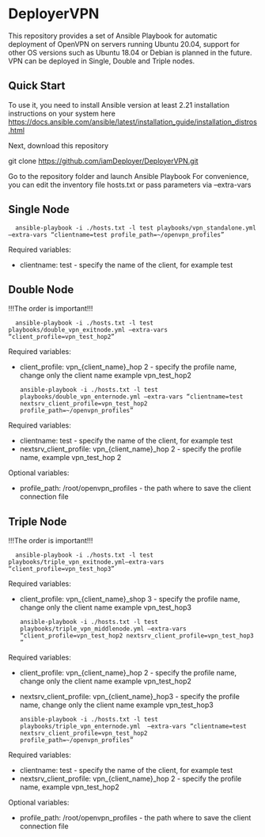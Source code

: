 # DeployerVPN
This repository provides a set of Ansible Playbook for automatic deployment of OpenVPN on servers running Ubuntu 20.04, support for other OS versions such as Ubuntu 18.04 or Debian is planned in the future. VPN can be deployed in Single, Double and Triple nodes.

## Quick Start

To use it, you need to install Ansible version at least 2.21 installation instructions on your system here  https://docs.ansible.com/ansible/latest/installation_guide/installation_distros.html 

Next, download this repository

git clone https://github.com/iamDeployer/DeployerVPN.git

Go to the repository folder and launch Ansible Playbook
For convenience, you can edit the inventory file hosts.txt or pass parameters via –extra-vars

## Single Node

      ansible-playbook -i ./hosts.txt -l test playbooks/vpn_standalone.yml –extra-vars “clientname=test profile_path=~/openvpn_profiles”  

Required variables:
* clientname: test - specify the name of the client, for example test

## Double Node 

!!!The order is important!!!

      ansible-playbook -i ./hosts.txt -l test playbooks/double_vpn_exitnode.yml –extra-vars “client_profile=vpn_test_hop2”    

Required variables:
* client_profile: vpn_{client_name}_hop 2 - specify the profile name, change only the client name example vpn_test_hop2

      ansible-playbook -i ./hosts.txt -l test playbooks/double_vpn_enternode.yml –extra-vars “clientname=test nextsrv_client_profile=vpn_test_hop2 profile_path=~/openvpn_profiles”   

Required variables:
* clientname: test - specify the name of the client, for example test
* nextsrv_client_profile: vpn_{client_name}_hop 2 - specify the profile name, example vpn_test_hop 2

Optional variables:
* profile_path: /root/openvpn_profiles - the path where to save the client connection file

## Triple Node

!!!The order is important!!!

      ansible-playbook -i ./hosts.txt -l test playbooks/triple_vpn_exitnode.yml–extra-vars “client_profile=vpn_test_hop3”   

Required variables:
* client_profile: vpn_{client_name}_shop 3 - specify the profile name, change only the client name example vpn_test_hop3

      ansible-playbook -i ./hosts.txt -l test playbooks/triple_vpn_middlenode.yml –extra-vars “client_profile=vpn_test_hop2 nextsrv_client_profile=vpn_test_hop3 ”   

Required variables:
* client_profile: vpn_{client_name}_hop 2 - specify the profile name, change only the client name example vpn_test_hop2
* nextsrv_client_profile: vpn_{client_name}_hop3 - specify the profile name, change only the client name example vpn_test_hop3

      ansible-playbook -i ./hosts.txt -l test playbooks/triple_vpn_enternode.yml  –extra-vars “clientname=test nextsrv_client_profile=vpn_test_hop2 profile_path=~/openvpn_profiles”   

Required variables:
* clientname: test - specify the name of the client, for example test
* nextsrv_client_profile: vpn_{client_name}_hop 2 - specify the profile name, example vpn_test_hop2

Optional variables:
* profile_path: /root/openvpn_profiles - the path where to save the client connection file
